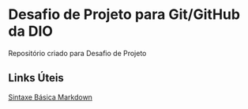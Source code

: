 # Desafio de Projeto para Git/GitHub da DIO
Repositório criado para Desafio de Projeto

## Links Úteis
[Sintaxe Básica Markdown](https://www.markdownguide.org/basic-syntax/)
